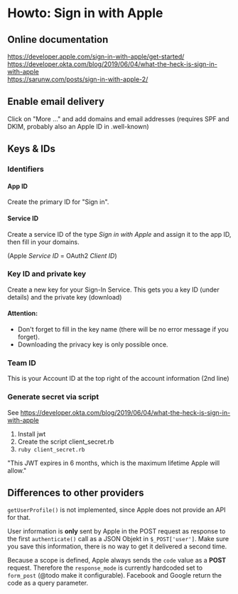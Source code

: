 # Howto: Sign in with Apple

## Online documentation

https://developer.apple.com/sign-in-with-apple/get-started/    
https://developer.okta.com/blog/2019/06/04/what-the-heck-is-sign-in-with-apple    
https://sarunw.com/posts/sign-in-with-apple-2/

## Enable email delivery

Click on "More ..." and add domains and email addresses (requires SPF and DKIM, probably also an Apple ID in .well-known)

## Keys & IDs

### Identifiers

#### App ID

Create the primary ID for "Sign in".

#### Service ID

Create a service ID of the type *Sign in with Apple* and assign it to the app ID, then fill in your domains.

(Apple *Service ID* = OAuth2 *Client ID*)

### Key ID and private key

Create a new key for your Sign-In Service.
This gets you a key ID (under details) and the private key (download)

#### Attention:

* Don't forget to fill in the key name (there will be no error message if you forget).
* Downloading the privacy key is only possible once.

### Team ID

This is your Account ID at the top right of the account information (2nd line)

### Generate secret via script

See https://developer.okta.com/blog/2019/06/04/what-the-heck-is-sign-in-with-apple

1) Install jwt
2) Create the script client_secret.rb
3) `ruby ​​client_secret.rb`

"This JWT expires in 6 months, which is the maximum lifetime Apple will allow."

## Differences to other providers

`getUserProfile()` is not implemented, since Apple does not provide an API for that.

User information is **only** sent by Apple in the POST request as response to the first `authenticate()` call as a JSON Objekt in `$_POST['user']`. Make sure you save this information, there is no way to get it delivered a second time.

Because a scope is defined, Apple always sends the `code` value as a **POST** request. Therefore the `response_mode` is currently hardcoded set to `form_post` (@todo make it configurable). Facebook and Google return the code as a query parameter.
